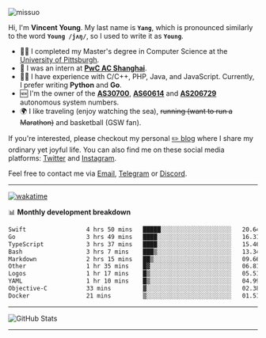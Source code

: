 <p align="left"> <img src="https://komarev.com/ghpvc/?username=missuo&label=Profile%20views&color=0e75b6&style=flat" alt="missuo" /> </p>

Hi, I'm **Vincent Young**. My last name is **`Yang`**, which is pronounced similarly to the word **`Young /jʌŋ/`**, so I used to write it as **`Young`**.

- 👨‍🎓 I completed my Master's degree in Computer Science at the [University of Pittsburgh](https://www.pitt.edu).
- 💼 I was an intern at **[PwC AC Shanghai](https://www.linkedin.com/company/pwc-ac-shanghai/)**.
- 👨‍💻 I have experience with C/C++, PHP, Java, and JavaScript. Currently, I prefer writing **Python** and **Go**.
- 🆕 I'm the owner of the **[AS30700](https://bgp.tools/as/30700)**, **[AS60614](https://bgp.tools/as/60614)** and **[AS206729](https://bgp.tools/as/206729)** autonomous system numbers.
- 🌍 I like traveling (enjoy watching the sea), ~~running (want to run a Marathon)~~ and basketball (GSW fan).

If you're interested, please checkout my personal [✏️ blog](https://missuo.me/) where I share my ordinary yet joyful life. You can also find me on these social media platforms: [Twitter](https://twitter.com/m1ssuo) and [Instagram](https://www.instagram.com/missuo.me).

Feel free to contact me via <a href="mailto:me@owo.nz">Email</a>, [Telegram](https://t.me/missuo) or [Discord](https://discordapp.com/users/missuo#7448).

-------

[![wakatime](https://wakatime.com/badge/user/c13cd961-40ca-417a-afb6-1f9ea8ac295c.svg)](https://wakatime.com/@missuo)

📊 **Monthly development breakdown**
<!--START_SECTION:waka-->

```txt
Swift                 4 hrs 50 mins   █████░░░░░░░░░░░░░░░░░░░░   20.64 %
Go                    3 hrs 49 mins   ████░░░░░░░░░░░░░░░░░░░░░   16.31 %
TypeScript            3 hrs 37 mins   ████░░░░░░░░░░░░░░░░░░░░░   15.46 %
Bash                  3 hrs 7 mins    ███▒░░░░░░░░░░░░░░░░░░░░░   13.34 %
Markdown              2 hrs 15 mins   ██▒░░░░░░░░░░░░░░░░░░░░░░   09.66 %
Other                 1 hr 35 mins    █▓░░░░░░░░░░░░░░░░░░░░░░░   06.81 %
Logos                 1 hr 17 mins    █▒░░░░░░░░░░░░░░░░░░░░░░░   05.51 %
YAML                  1 hr 10 mins    █▒░░░░░░░░░░░░░░░░░░░░░░░   04.99 %
Objective-C           33 mins         ▓░░░░░░░░░░░░░░░░░░░░░░░░   02.38 %
Docker                21 mins         ▒░░░░░░░░░░░░░░░░░░░░░░░░   01.51 %
```

<!--END_SECTION:waka-->

-------

![GitHub Stats](https://github-readme-stats-opal-alpha-76.vercel.app/api?username=missuo&show_icons=true&theme=transparent)

-------

